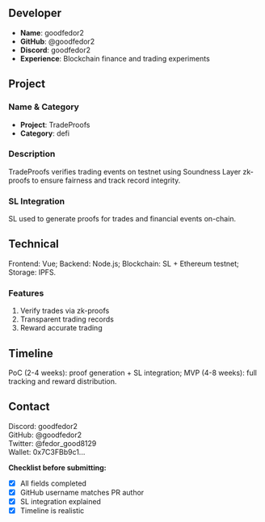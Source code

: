 ## Developer
- **Name**: goodfedor2
- **GitHub**: @goodfedor2
- **Discord**: goodfedor2
- **Experience**: Blockchain finance and trading experiments

## Project

### Name & Category
- **Project**: TradeProofs
- **Category**: defi

### Description
TradeProofs verifies trading events on testnet using Soundness Layer zk-proofs to ensure fairness and track record integrity.

### SL Integration
SL used to generate proofs for trades and financial events on-chain.

## Technical
Frontend: Vue; Backend: Node.js; Blockchain: SL + Ethereum testnet; Storage: IPFS.

### Features
1. Verify trades via zk-proofs
2. Transparent trading records
3. Reward accurate trading

## Timeline
PoC (2-4 weeks): proof generation + SL integration; MVP (4-8 weeks): full tracking and reward distribution.

## Contact
Discord: goodfedor2  
GitHub: @goodfedor2  
Twitter: @fedor_good8129  
Wallet: 0x7C3FBb9c1...

**Checklist before submitting:**
- [x] All fields completed
- [x] GitHub username matches PR author
- [x] SL integration explained
- [x] Timeline is realistic
